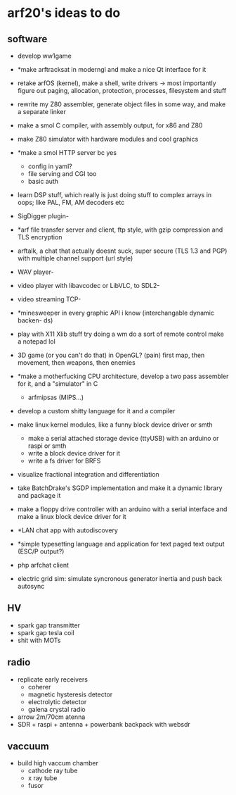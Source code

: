 # arf20's ideas to do

## software
- develop ww1game
- \*make arftracksat in moderngl and make a nice Qt interface for it
- retake arfOS (kernel), make a shell, write drivers -> most importantly figure out paging, allocation, protection, processes, filesystem and stuff
- rewrite my Z80 assembler, generate object files in some way, and make a separate linker
- make a smol C compiler, with assembly output, for x86 and Z80
- make Z80 simulator with hardware modules and cool graphics
- \*make a smol HTTP server bc yes
  - config in yaml?
  - file serving and CGI too
  - basic auth
- learn DSP stuff, which really is just doing stuff to complex arrays in oops; like PAL, FM, AM decoders etc
- SigDigger plugin- 
- \*arf file transfer server and client, ftp style, with gzip compression and TLS encryption
- arftalk, a chat that actually doesnt suck, super secure (TLS 1.3 and PGP) with multiple channel support (url style)
- WAV player- 
- video player with libavcodec or LibVLC, to SDL2- 
- video streaming TCP- 
- \*minesweeper in every graphic API i know (interchangable dynamic backen- ds)
- play with X11 Xlib stuff
	try doing a wm
	do a sort of remote control
	make a notepad lol
- 3D game (or you can't do that) in OpenGL? (pain) first map, then movement, then weapons, then enemies

- \*make a motherfucking CPU architecture, develop a two pass assembler for it, and a "simulator" in C
  - arfmipsas (MIPS...)
- develop a custom shitty language for it and a compiler
- make linux kernel modules, like a funny block device driver or smth
  - make a serial attached storage device (ttyUSB) with an arduino or raspi or smth
  - write a block device driver for it
  - write a fs driver for BRFS
- visualize fractional integration and differentiation

- take BatchDrake's SGDP implementation and make it a dynamic library and package it

- make a floppy drive controller with an arduino with a serial interface and make a linux block device driver for it

- \*LAN chat app with autodiscovery

- \*simple typesetting language and application for text paged text output (ESC/P output?)

- php arfchat client

- electric grid sim: simulate syncronous generator inertia and push back autosync

## HV
- spark gap transmitter
- spark gap tesla coil
- shit with MOTs

## radio
- replicate early receivers
  - coherer
  - magnetic hysteresis detector
  - electrolytic detector
  - galena crystal radio
- arrow 2m/70cm atenna
- SDR + raspi + antenna + powerbank backpack with websdr

## vaccuum
- build high vaccum chamber
  - cathode ray tube
  - x ray tube
  - fusor
